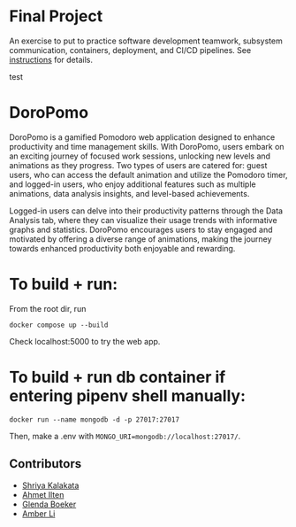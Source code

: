 # Final Project

An exercise to put to practice software development teamwork, subsystem communication, containers, deployment, and CI/CD pipelines. See [instructions](./instructions.md) for details.

test

# DoroPomo

DoroPomo is a gamified Pomodoro web application designed to enhance productivity and time management skills. With DoroPomo, users embark on an exciting journey of focused work sessions, unlocking new levels and animations as they progress. Two types of users are catered for: guest users, who can access the default animation and utilize the Pomodoro timer, and logged-in users, who enjoy additional features such as multiple animations, data analysis insights, and level-based achievements.

Logged-in users can delve into their productivity patterns through the Data Analysis tab, where they can visualize their usage trends with informative graphs and statistics. DoroPomo encourages users to stay engaged and motivated by offering a diverse range of animations, making the journey towards enhanced productivity both enjoyable and rewarding.

# To build + run:

From the root dir, run

`docker compose up --build`

Check localhost:5000 to try the web app.

# To build + run db container if entering pipenv shell manually:

`docker run --name mongodb -d -p 27017:27017`

Then, make a .env with `MONGO_URI=mongodb://localhost:27017/`.

## Contributors

* [Shriya Kalakata](https://github.com/shriyakalakata)
* [Ahmet Ilten](https://github.com/iltenahmet)
* [Glenda Boeker](https://github.com/gboeker)
* [Amber Li](https://github.com/al6862)